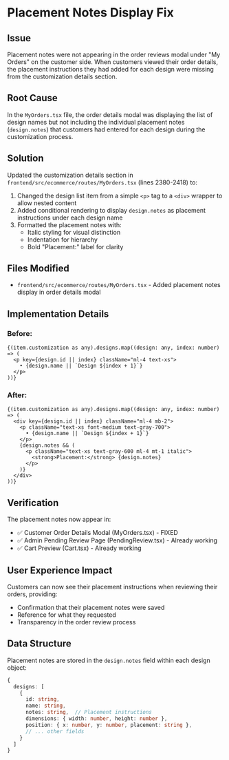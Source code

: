 # Placement Notes Display Fix

## Issue
Placement notes were not appearing in the order reviews modal under "My Orders" on the customer side. When customers viewed their order details, the placement instructions they had added for each design were missing from the customization details section.

## Root Cause
In the `MyOrders.tsx` file, the order details modal was displaying the list of design names but not including the individual placement notes (`design.notes`) that customers had entered for each design during the customization process.

## Solution
Updated the customization details section in `frontend/src/ecommerce/routes/MyOrders.tsx` (lines 2380-2418) to:

1. Changed the design list item from a simple `<p>` tag to a `<div>` wrapper to allow nested content
2. Added conditional rendering to display `design.notes` as placement instructions under each design name
3. Formatted the placement notes with:
   - Italic styling for visual distinction
   - Indentation for hierarchy
   - Bold "Placement:" label for clarity

## Files Modified
- `frontend/src/ecommerce/routes/MyOrders.tsx` - Added placement notes display in order details modal

## Implementation Details

### Before:
```tsx
{(item.customization as any).designs.map((design: any, index: number) => (
  <p key={design.id || index} className="ml-4 text-xs">
    • {design.name || `Design ${index + 1}`}
  </p>
))}
```

### After:
```tsx
{(item.customization as any).designs.map((design: any, index: number) => (
  <div key={design.id || index} className="ml-4 mb-2">
    <p className="text-xs font-medium text-gray-700">
      • {design.name || `Design ${index + 1}`}
    </p>
    {design.notes && (
      <p className="text-xs text-gray-600 ml-4 mt-1 italic">
        <strong>Placement:</strong> {design.notes}
      </p>
    )}
  </div>
))}
```

## Verification
The placement notes now appear in:
- ✅ Customer Order Details Modal (MyOrders.tsx) - FIXED
- ✅ Admin Pending Review Page (PendingReview.tsx) - Already working
- ✅ Cart Preview (Cart.tsx) - Already working

## User Experience Impact
Customers can now see their placement instructions when reviewing their orders, providing:
- Confirmation that their placement notes were saved
- Reference for what they requested
- Transparency in the order review process

## Data Structure
Placement notes are stored in the `design.notes` field within each design object:
```typescript
{
  designs: [
    {
      id: string,
      name: string,
      notes: string,  // Placement instructions
      dimensions: { width: number, height: number },
      position: { x: number, y: number, placement: string },
      // ... other fields
    }
  ]
}
```






